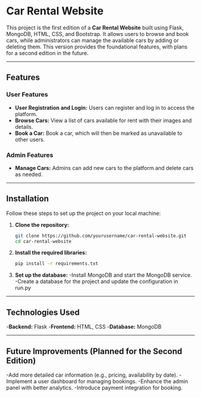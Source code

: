 # Car Rental Website

This project is the first edition of a **Car Rental Website** built using Flask, MongoDB, HTML, CSS, and Bootstrap. It allows users to browse and book cars, while administrators can manage the available cars by adding or deleting them. This version provides the foundational features, with plans for a second edition in the future.

---

## Features

### User Features
- **User Registration and Login:** Users can register and log in to access the platform.
- **Browse Cars:** View a list of cars available for rent with their images and details.
- **Book a Car:** Book a car, which will then be marked as unavailable to other users.

### Admin Features
- **Manage Cars:** Admins can add new cars to the platform and delete cars as needed.

---

## Installation

Follow these steps to set up the project on your local machine:

1. **Clone the repository:**
   ```bash
   git clone https://github.com/yourusername/car-rental-website.git
   cd car-rental-website
   ```
2. **Install the required libraries:**
   ```bash
   pip install -r requirements.txt
   ```
3. **Set up the database:**
   -Install MongoDB and start the MongoDB service.
   -Create a database for the project and update the configuration in run.py

---

## Technologies Used
  -**Backend:** Flask
  -**Frontend:** HTML, CSS
  -**Database:** MongoDB

---

## Future Improvements (Planned for the Second Edition)
  -Add more detailed car information (e.g., pricing, availability by date).
  -Implement a user dashboard for managing bookings.
  -Enhance the admin panel with better analytics.
  -Introduce payment integration for booking.

